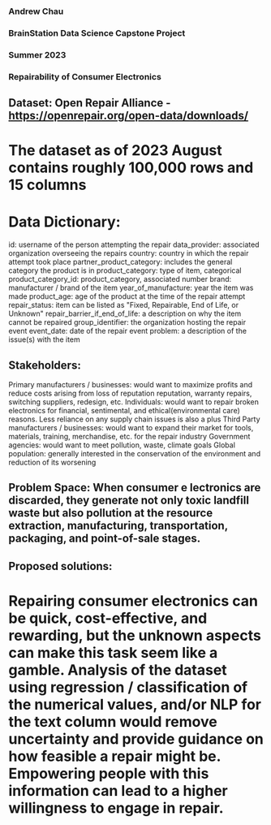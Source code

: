 ### Andrew Chau 
### BrainStation Data Science Capstone Project
### Summer 2023
### Repairability of Consumer Electronics

## Dataset: Open Repair Alliance - https://openrepair.org/open-data/downloads/

# The dataset as of 2023 August contains roughly 100,000 rows and 15 columns
# Data Dictionary:

id: username of the person attempting the repair
data_provider: associated organization overseeing the repairs
country: country in which the repair attempt took place
partner_product_category: includes the general category the product is in
product_category: type of item, categorical
product_category_id: product_category, associated number
brand: manufacturer / brand of the item
year_of_manufacture: year the item was made
product_age: age of the product at the time of the repair attempt
repair_status: item can be listed as "Fixed, Repairable, End of Life, or Unknown"
repair_barrier_if_end_of_life: a description on why the item cannot be repaired
group_identifier: the organization hosting the repair event
event_date: date of the repair event
problem: a description of the issue(s) with the item

## Stakeholders:

Primary manufacturers / businesses: would want to maximize profits and reduce costs arising from loss of reputation
reputation, warranty repairs, switching suppliers, redesign, etc.
Individuals: would want to repair broken electronics for financial, sentimental, and ethical(environmental care) reasons. Less reliance on any supply chain issues is also a plus
Third Party manufacturers / businesses: would want to expand their market for tools, materials, training, merchandise, etc. for the repair industry
Government agencies: would want to meet pollution, waste, climate goals
Global population: generally interested in the conservation of the environment and reduction of its worsening

## Problem Space: When consumer e lectronics are discarded, they generate not only toxic landfill waste but also pollution at the resource extraction, manufacturing, transportation, packaging, and point-of-sale stages.


## Proposed solutions: 

# Repairing consumer electronics can be quick, cost-effective, and rewarding, but the unknown aspects can make this task seem like a gamble. Analysis of the dataset using regression / classification of the numerical values, and/or NLP for the text column would remove uncertainty and provide guidance on how feasible a repair might be. Empowering people with this information can lead to a higher willingness to engage in repair. 